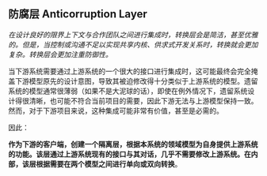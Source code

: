 ## 防腐层 Anticorruption Layer

*在设计良好的限界上下文与合作团队之间进行集成时，转换层会是简洁，甚至优雅的。但是，当控制或沟通不足以实现共享内核、供求式开发关系时，转换就会更加复杂。转换层会更加注重防御性。*

当下游系统需要通过上游系统的一个很大的接口进行集成时，这可能最终会完全掩盖下游模型原先的设计意图，导致其被迫修改得十分类似于上游系统的模型。遗留系统的模型通常很薄弱（如果不是大泥球的话），即使在例外情况下，遗留系统设计得很清晰，也可能不符合当前项目的需要，因此下游无法与上游模型保持一致。然而，对于下游项目来说，这种集成可能非常有价值，甚至是必需的。

因此：

**作为下游的客户端，创建一个隔离层，根据本系统的领域模型为自身提供上游系统的功能。该层通过上游系统现有的接口与其对话，几乎不需要修改上游系统。在内部，该层根据需要在两个模型之间进行单向或双向转换**。



